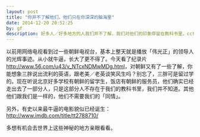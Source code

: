 ```yaml
---
layout: post
title: "你并不了解他们，他们只在你深深的脑海里"
date: 2014-12-20 20:52:25
by: gf
description: 好多人／好多地方的人我们并不了解，我们对他们的印象停留在教科书里，cctv新闻联播里。但是你知道，那些未必是真的。
---
```

以前用网络电视看到过一些朝鲜电视台，基本上整天就是播放「伟光正」的领导人的光辉事迹。从小就牛逼，长大了更不得了。今天看了纪录片<http://www.56.com/u43/v_NTcxNDMwMDg.html>，对朝鲜又有了一些了解，你能想象三胖说出流利的英语，跟老美／老英谈笑风生吗？别忘了，三胖可是留过学的。现在听说北京好多学校有朝鲜的留学生，饭店有朝鲜的服务员，他们确实已经走出去了一部分人，只是这部分人不存在于我们的教科书里，我们并不知道。其他他们跟我们是一样的，他们不需要我们的「同情」。

另外，有史以来最牛逼的电影貌似已经诞生：<http://www.imdb.com/title/tt2788710/>

多想有机会去世界上这些神秘的地方亲眼看看。